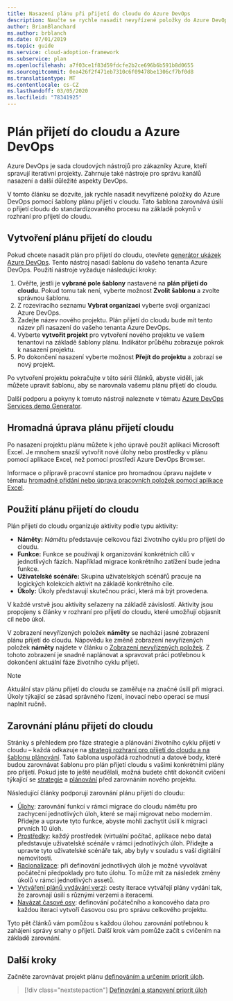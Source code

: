 ```yaml
---
title: Nasazení plánu při přijetí do cloudu do Azure DevOps
description: Naučte se rychle nasadit nevyřízené položky do Azure DevOps pomocí šablony plánu přijetí v cloudu, která zarovnává úsilí o přijetí cloudu do standardizovaného procesu.
author: BrianBlanchard
ms.author: brblanch
ms.date: 07/01/2019
ms.topic: guide
ms.service: cloud-adoption-framework
ms.subservice: plan
ms.openlocfilehash: a7f03ce1f83d59fdcfe2b2ce696b6b591b8d0655
ms.sourcegitcommit: 0ea426f2f471eb7310c6f09478be1306cf7bf0d8
ms.translationtype: MT
ms.contentlocale: cs-CZ
ms.lasthandoff: 03/05/2020
ms.locfileid: "78341925"
---
```

# <a name="cloud-adoption-plan-and-azure-devops"></a>Plán přijetí do cloudu a Azure DevOps

Azure DevOps je sada cloudových nástrojů pro zákazníky Azure, kteří spravují iterativní projekty. Zahrnuje také nástroje pro správu kanálů nasazení a další důležité aspekty DevOps. 

V tomto článku se dozvíte, jak rychle nasadit nevyřízené položky do Azure DevOps pomocí šablony plánu přijetí v cloudu. Tato šablona zarovnává úsilí o přijetí cloudu do standardizovaného procesu na základě pokynů v rozhraní pro přijetí do cloudu.

## <a name="create-your-cloud-adoption-plan"></a>Vytvoření plánu přijetí do cloudu

Pokud chcete nasadit plán pro přijetí do cloudu, otevřete [generátor ukázek Azure DevOps](https://aka.ms/adopt/plan/generator). Tento nástroj nasadí šablonu do vašeho tenanta Azure DevOps. Použití nástroje vyžaduje následující kroky:

1. Ověřte, jestli je **vybrané pole šablony** nastavené na **plán přijetí do cloudu**. Pokud tomu tak není, vyberte možnost **Zvolit šablonu** a zvolte správnou šablonu.
2. Z rozevíracího seznamu **Vybrat organizaci** vyberte svoji organizaci Azure DevOps.
3. Zadejte název nového projektu. Plán přijetí do cloudu bude mít tento název při nasazení do vašeho tenanta Azure DevOps.
4. Vyberte **vytvořit projekt** pro vytvoření nového projektu ve vašem tenantovi na základě šablony plánu. Indikátor průběhu zobrazuje pokrok k nasazení projektu.
5. Po dokončení nasazení vyberte možnost **Přejít do projektu** a zobrazí se nový projekt.

Po vytvoření projektu pokračujte v této sérii článků, abyste viděli, jak můžete upravit šablonu, aby se narovnala vašemu plánu přijetí do cloudu.

Další podporu a pokyny k tomuto nástroji naleznete v tématu [Azure DevOps Services demo Generator](https://docs.microsoft.com/azure/devops/demo-gen/?toc=/azure/devops/demo-gen/toc.json&bc=/azure/devops/demo-gen/breadcrumb/toc.json&view=azure-devops).

## <a name="bulk-edit-the-cloud-adoption-plan"></a>Hromadná úprava plánu přijetí cloudu

Po nasazení projektu plánu můžete k jeho úpravě použít aplikaci Microsoft Excel. Je mnohem snazší vytvořit nové úlohy nebo prostředky v plánu pomocí aplikace Excel, než pomocí prostředí Azure DevOps Browser.

Informace o přípravě pracovní stanice pro hromadnou úpravu najdete v tématu [hromadné přidání nebo úprava pracovních položek pomocí aplikace Excel](https://docs.microsoft.com/azure/devops/boards/backlogs/office/bulk-add-modify-work-items-excel?view=azure-devops).

## <a name="use-the-cloud-adoption-plan"></a>Použití plánu přijetí do cloudu

Plán přijetí do cloudu organizuje aktivity podle typu aktivity:

- **Náměty:** *Námětu* představuje celkovou fázi životního cyklu pro přijetí do cloudu.
- **Funkce:** Funkce se používají k organizování konkrétních cílů v jednotlivých fázích. Například migrace konkrétního zatížení bude jedna funkce.
- **Uživatelské scénáře:** Skupina uživatelských scénářů pracuje na logických kolekcích aktivit na základě konkrétního cíle.
- **Úkoly:** Úkoly představují skutečnou práci, která má být provedena.

V každé vrstvě jsou aktivity seřazeny na základě závislostí. Aktivity jsou propojeny s články v rozhraní pro přijetí do cloudu, které umožňují objasnit cíl nebo úkol.

V zobrazení nevyřízených položek **náměty** se nachází jasné zobrazení plánu přijetí do cloudu. Nápovědu ke změně zobrazení nevyřízených položek **náměty** najdete v článku o [Zobrazení nevyřízených položek](https://docs.microsoft.com/azure/devops/boards/backlogs/define-features-epics?view=azure-devops#view-a-backlog-or-portfolio-backlog). Z tohoto zobrazení je snadné naplánovat a spravovat práci potřebnou k dokončení aktuální fáze životního cyklu přijetí.

> [!NOTE]
> Aktuální stav plánu přijetí do cloudu se zaměřuje na značné úsilí při migraci. Úkoly týkající se zásad správného řízení, inovací nebo operací se musí naplnit ručně.

## <a name="align-the-cloud-adoption-plan"></a>Zarovnání plánu přijetí do cloudu

Stránky s přehledem pro fáze strategie a plánování životního cyklu přijetí v cloudu – každá odkazuje na [strategii rozhraní pro přijetí do cloudu a na šablonu plánování](https://archcenter.blob.core.windows.net/cdn/fusion/readiness/Microsoft-Cloud-Adoption-Framework-Strategy-and-Plan-Template.docx). Tato šablona uspořádá rozhodnutí a datové body, které budou zarovnávat šablonu pro plán přijetí cloudu s vašimi konkrétními plány pro přijetí. Pokud jste to ještě neudělali, možná budete chtít dokončit cvičení týkající se [strategie](../strategy/index.md) a [plánování](../plan/index.md) před zarovnáním nového projektu.

Následující články podporují zarovnání plánu přijetí do cloudu:

- [Úlohy](./workloads.md): zarovnání funkcí v rámci migrace do cloudu námětu pro zachycení jednotlivých úloh, které se mají migrovat nebo moderním. Přidejte a upravte tyto funkce, abyste mohli zachytit úsilí k migraci prvních 10 úloh.
- [Prostředky](./assets.md): každý prostředek (virtuální počítač, aplikace nebo data) představuje uživatelské scénáře v rámci jednotlivých úloh. Přidejte a upravte tyto uživatelské scénáře tak, aby byly v souladu s vaší digitální nemovitosti.
- [Racionalizace](./review-rationalization.md): při definování jednotlivých úloh je možné vyvolávat počáteční předpoklady pro tuto úlohu. To může mít za následek změny úkolů v rámci jednotlivých assetů.
- [Vytváření plánů vydávání verzí](./iteration-paths.md): cesty iterace vytvářejí plány vydání tak, že zarovnají úsilí s různými verzemi a iteracemi.
- [Navázat časové osy](./timelines.md): definování počátečního a koncového data pro každou iteraci vytvoří časovou osu pro správu celkového projektu.

Tyto pět článků vám pomůžou s každou úlohou zarovnání potřebnou k zahájení správy snahy o přijetí. Další krok vám pomůže začít s cvičením na základě zarovnání.

## <a name="next-steps"></a>Další kroky

Začněte zarovnávat projekt plánu [definováním a určením priorit úloh](./workloads.md).

> [!div class="nextstepaction"]
> [Definování a stanovení priorit úloh](./workloads.md)
